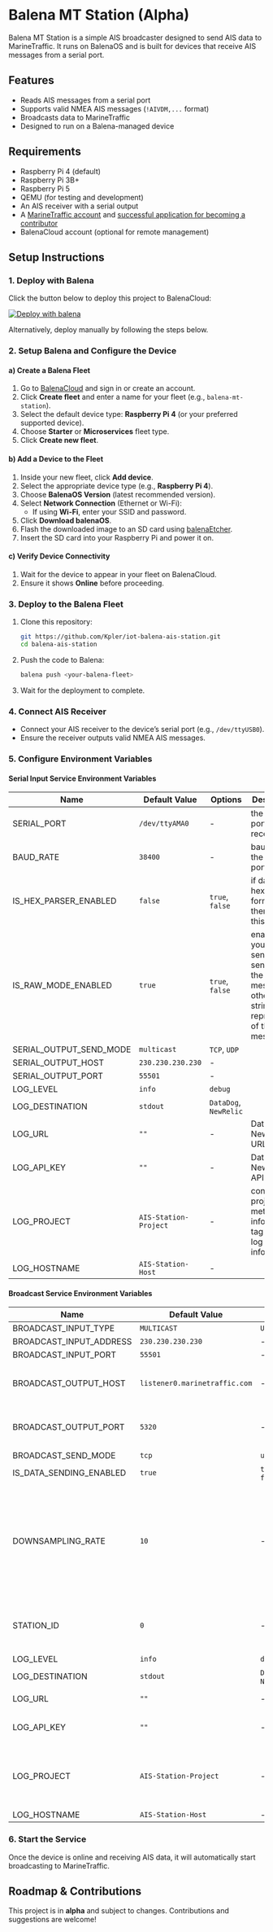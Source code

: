 # Balena MT Station (Alpha)

Balena MT Station is a simple AIS broadcaster designed to send AIS data to MarineTraffic. It runs on BalenaOS and is built for devices that receive AIS messages from a serial port.

## Features
- Reads AIS messages from a serial port
- Supports valid NMEA AIS messages (`!AIVDM,...` format)
- Broadcasts data to MarineTraffic
- Designed to run on a Balena-managed device

## Requirements
- Raspberry Pi 4 (default)
- Raspberry Pi 3B+
- Raspberry Pi 5
- QEMU (for testing and development)
- An AIS receiver with a serial output
- A [MarineTraffic account](https://www.marinetraffic.com) and [successful application for becoming a contributor](https://www.marinetraffic.com/en/join-us/cover-your-area )
- BalenaCloud account (optional for remote management)

## Setup Instructions

### 1. Deploy with Balena
Click the button below to deploy this project to BalenaCloud:

[![Deploy with balena](https://balena.io/deploy.png)](https://dashboard.balena.io/deploy)

Alternatively, deploy manually by following the steps below.

### 2. Setup Balena and Configure the Device
#### a) Create a Balena Fleet
1. Go to [BalenaCloud](https://dashboard.balena.io/) and sign in or create an account.
2. Click **Create fleet** and enter a name for your fleet (e.g., `balena-mt-station`).
3. Select the default device type: **Raspberry Pi 4** (or your preferred supported device).
4. Choose **Starter** or **Microservices** fleet type.
5. Click **Create new fleet**.

#### b) Add a Device to the Fleet
1. Inside your new fleet, click **Add device**.
2. Select the appropriate device type (e.g., **Raspberry Pi 4**).
3. Choose **BalenaOS Version** (latest recommended version).
4. Select **Network Connection** (Ethernet or Wi-Fi):
    - If using **Wi-Fi**, enter your SSID and password.
5. Click **Download balenaOS**.
6. Flash the downloaded image to an SD card using [balenaEtcher](https://www.balena.io/etcher/).
7. Insert the SD card into your Raspberry Pi and power it on.

#### c) Verify Device Connectivity
1. Wait for the device to appear in your fleet on BalenaCloud.
2. Ensure it shows **Online** before proceeding.

### 3. Deploy to the Balena Fleet
1. Clone this repository:
   ```sh
   git https://github.com/Kpler/iot-balena-ais-station.git
   cd balena-ais-station
   ```
2. Push the code to Balena:
   ```sh
   balena push <your-balena-fleet>
   ```
3. Wait for the deployment to complete.

### 4. Connect AIS Receiver
- Connect your AIS receiver to the device’s serial port (e.g., `/dev/ttyUSB0`).
- Ensure the receiver outputs valid NMEA AIS messages.

### 5. Configure Environment Variables

#### Serial Input Service Environment Variables

| Name                      | Default Value       | Options              | Description                                                                                                      |
|---------------------------|--------------------|----------------------|------------------------------------------------------------------------------------------------------------------|
| SERIAL_PORT               | `/dev/ttyAMA0`     | -                    | the serial port used to receive data                                                                             |
| BAUD_RATE                 | `38400`            | -                    | baud rate of the serial port                                                                                     |
| IS_HEX_PARSER_ENABLED     | `false`            | `true`, `false`      | if data are hex-formatted then enable this parser                                                                |
| IS_RAW_MODE_ENABLED       | `true`             | `true`, `false`      | enable if you want to send the sentence of the AIS messages otherwise a string represantion of the whole message |
| SERIAL_OUTPUT_SEND_MODE   | `multicast`        | `TCP`, `UDP`         |                                                                                                                  |
| SERIAL_OUTPUT_HOST        | `230.230.230.230`  | -                    |                                                                                                                  |
| SERIAL_OUTPUT_PORT        | `55501`            | -                    |                                                                                                                  |
| LOG_LEVEL                 | `info`             | `debug`              |                                                                                                                  |
| LOG_DESTINATION           | `stdout`           | `DataDog`, `NewRelic` |                                                                                                                  |
| LOG_URL                   | `""`               | -                    | DataDog or NewRelic URL                                                                                          |
| LOG_API_KEY               | `""`               | -                    | DataDog or NewRelic API key                                                                                      |
| LOG_PROJECT               | `AIS-Station-Project` | -                    |   contain the project metadata info for DD tag or NR log information                                                                                                                |
| LOG_HOSTNAME              | `AIS-Station-Host` | -                    |                                                                                                                  |

#### Broadcast Service Environment Variables

| Name                      | Default Value          | Options              | Description                                                                                                      |
|---------------------------|-----------------------|----------------------|------------------------------------------------------------------------------------------------------------------|
| BROADCAST_INPUT_TYPE      | `MULTICAST`           | `UDP_SERVER`         |                                                                                                                  |
| BROADCAST_INPUT_ADDRESS   | `230.230.230.230`     | -                    |                                                                                                                  |
| BROADCAST_INPUT_PORT      | `55501`               | -                    |                                                                                                                  |
| BROADCAST_OUTPUT_HOST     | `listener0.marinetraffic.com` | -                    | add the IP received from MarineTraffic's email                                                                   |
| BROADCAST_OUTPUT_PORT     | `5320`                | -                    | add the Port received from MarineTraffic's email                                                                 |
| BROADCAST_SEND_MODE       | `tcp`                 | `udp`                |                                                                                                                  |
| IS_DATA_SENDING_ENABLED   | `true`                | `true`, `false`      |                                                                                                                  |
| DOWNSAMPLING_RATE         | `10`                  | -                    | downsampling messages to reduce bandwith throttling. measured in seconds eg. broadcast messages every 10 seconds |
| STATION_ID                | `0`                   | -                    | add the Station ID received from MarineTraffic's email                                                           |
| LOG_LEVEL                 | `info`                | `debug`              |                                                                                                                  |
| LOG_DESTINATION           | `stdout`              | `DataDog`, `NewRelic` |                                                                                                                  |
| LOG_URL                   | `""`                  | -                    | DataDog or NewRelic URL                                                                                          |
| LOG_API_KEY               | `""`                  | -                    | DataDog or NewRelic API key                                                                                      |
| LOG_PROJECT               | `AIS-Station-Project` | -                    |              contain the project metadata info for DD tag or NR log information                                                                                                     |
| LOG_HOSTNAME              | `AIS-Station-Host`    | -                    |                                                                                                                  |

### 6. Start the Service
Once the device is online and receiving AIS data, it will automatically start broadcasting to MarineTraffic.

## Roadmap & Contributions
This project is in **alpha** and subject to changes. Contributions and suggestions are welcome!

